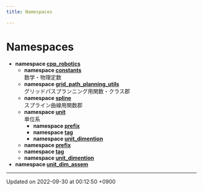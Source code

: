```yaml
---
title: Namespaces

---
```


# Namespaces




* **namespace [cpp_robotics](/cpp_robotics/doxybook/Namespaces/namespacecpp__robotics/)** 
    * **namespace [constants](/cpp_robotics/doxybook/Namespaces/namespacecpp__robotics_1_1constants/)** <br>数学・物理定数 
    * **namespace [grid_path_planning_utils](/cpp_robotics/doxybook/Namespaces/namespacecpp__robotics_1_1grid__path__planning__utils/)** <br>グリッドパスプランニング用関数・クラス郡 
    * **namespace [spline](/cpp_robotics/doxybook/Namespaces/namespacecpp__robotics_1_1spline/)** <br>スプライン曲線用関数郡 
    * **namespace [unit](/cpp_robotics/doxybook/Namespaces/namespacecpp__robotics_1_1unit/)** <br>単位系 
        * **namespace [prefix](/cpp_robotics/doxybook/Namespaces/namespacecpp__robotics_1_1unit_1_1prefix/)** 
        * **namespace [tag](/cpp_robotics/doxybook/Namespaces/namespacecpp__robotics_1_1unit_1_1tag/)** 
        * **namespace [unit_dimention](/cpp_robotics/doxybook/Namespaces/namespacecpp__robotics_1_1unit_1_1unit__dimention/)** 
    * **namespace [prefix](/cpp_robotics/doxybook/Namespaces/namespacecpp__robotics_1_1unit_1_1prefix/)** 
    * **namespace [tag](/cpp_robotics/doxybook/Namespaces/namespacecpp__robotics_1_1unit_1_1tag/)** 
    * **namespace [unit_dimention](/cpp_robotics/doxybook/Namespaces/namespacecpp__robotics_1_1unit_1_1unit__dimention/)** 
* **namespace [unit_dim_assem](/cpp_robotics/doxybook/Namespaces/namespaceunit__dim__assem/)** 



-------------------------------

Updated on 2022-09-30 at 00:12:50 +0900
